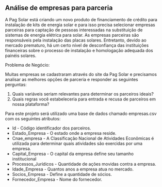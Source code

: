 ## Análise de empresas para parceria
A Pag Solar está criando um novo produto de financiamento de crédito para instalação de kits de energia solar e para isso precisa selecionar empresas parceiras para captação de pessoas interessadas na substituição de sistemas de energia elétrica para solar. As empresas parceiras são responsáveis pela instalação das placas solares. Entretanto, devido ao mercado prematuro, há um certo nível de desconfiança das instituições financeiras sobre o processo de instalação e homologação adequada dos painéis solares.

Problema de Negócio:

Muitas empresas se cadastraram através do site da Pag Solar e precisamos analisar as melhores opções de parceria e responder as seguintes perguntas:

1. Quais variáveis seriam relevantes para determinar os parceiros ideais?
2. Quais regras você estabeleceria para entrada e recusa de parceiros em nossa plataforma?


Para este projeto será utilizado uma base de dados chamado empresas.csv com os seguintes atributos:
* Id - Código identificador dos parceiros.
* Estado_Empresa - O estado onde a empresa reside.
* Cnae_empresa - A Classificação Nacional de Atividades Econômicas é utilizada para determinar quais atividades são exercidas por uma empresa.
* Capital_Empresa - O capital da empresa define seu tamanho institucional
* Processos_Jurídicos - Quantidade de ações movidas contra a empresa.
* Idade_Empresa - Quantos anos a empresa atua no mercado.
* Socios_Empresa - Define a quantidade de sócios.
* Fornecedor_Empresa - Nome do fornecedor.
